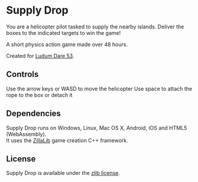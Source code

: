 Supply Drop
===========

You are a helicopter pilot tasked to supply the nearby islands.
Deliver the boxes to the indicated targets to win the game!

A short physics action game made over 48 hours.

Created for [Ludum Dare 53](https://ldjam.com/events/ludum-dare/53/supply-drop).

## Controls
Use the arrow keys or WASD to move the helicopter
Use space to attach the rope to the box or detach it

## Dependencies
Supply Drop runs on Windows, Linux, Mac OS X, Android, iOS and HTML5 (WebAssembly).  
It uses the [ZillaLib](https://github.com/schellingb/ZillaLib) game creation C++ framework.

## License
Supply Drop is available under the [zlib license](http://www.gzip.org/zlib/zlib_license.html).
